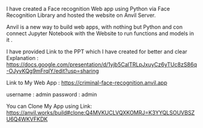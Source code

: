  I have created a Face recognition Web app using Python via Face Recognition Library and hosted the website on Anvil Server.
 
Anvil is a new way to build web apps, with nothing but Python and con connect Jupyter Notebook with the Website to run functions and models in it . 

I have provided Link to the PPT which I have created for better and clear Explanation : https://docs.google.com/presentation/d/1yjb5CalTRLpJxuyCz6yTUc8zS86q-OJyvKQg9mFrqlY/edit?usp=sharing  

Link to My Web App :  https://criminal-face-recognition.anvil.app  

username : admin
password : admin 

You can Clone My App using Link: https://anvil.works/build#clone:Q4MVKUCLVQXKOMRJ=K3YYQLSOUVBSZU6Q4WKVFKDK

